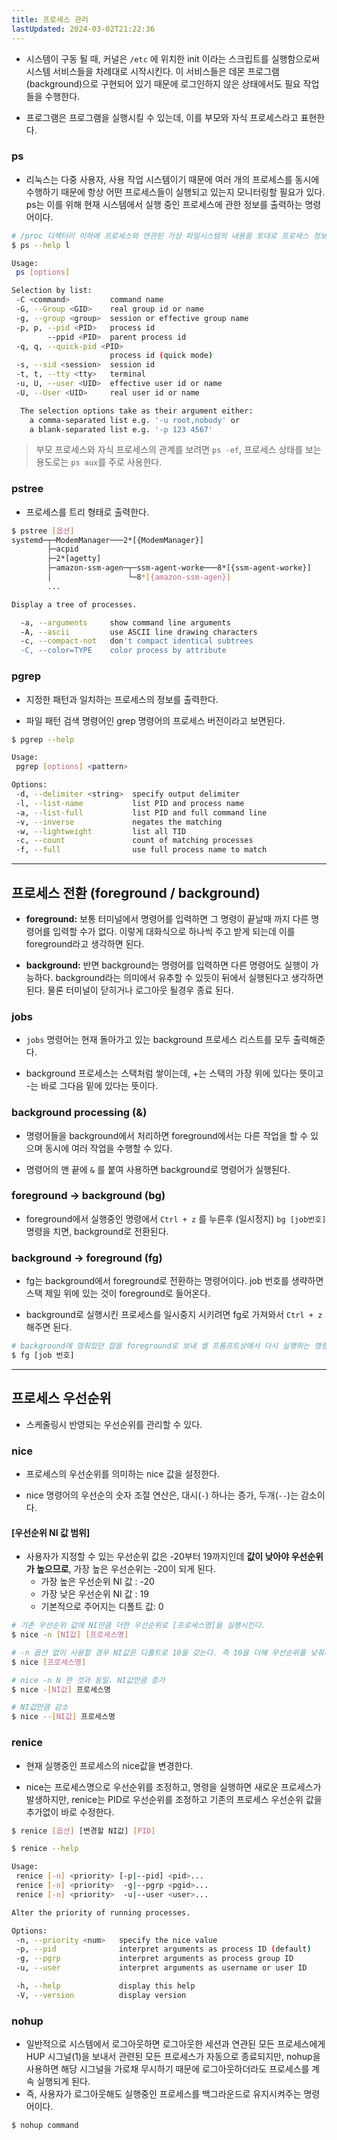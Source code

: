 ```yaml
---
title: 프로세스 관리
lastUpdated: 2024-03-02T21:22:36
---
```


- 시스템이 구동 될 때, 커널은 `/etc` 에 위치한 init 이라는 스크립트를 실행함으로써 시스템 서비스들을 차례대로 시작시킨다. 이 서비스들은 데몬 프로그램(background)으로 구현되어 있기 때문에 로그인하지 않은 상태에서도 필요 작업들을 수행한다.

- 프로그램은 프로그램을 실행시킬 수 있는데, 이를 부모와 자식 프로세스라고 표현한다.

### ps

- 리눅스는 다중 사용자, 사용 작업 시스템이기 때문에 여러 개의 프로세스를 동시에 수행하기 때문에 항상 어떤 프로세스들이 실행되고 있는지 모니터링할 필요가 있다. ps는 이를 위해 현재 시스템에서 실행 중인 프로세스에 관한 정보를 출력하는 명령어이다.

```bash
# /proc 디렉터리 이하에 프로세스와 연관된 가상 파일시스템의 내용을 토대로 프로세스 정보를 출력한다.
$ ps --help l

Usage:
 ps [options]

Selection by list:
 -C <command>         command name
 -G, --Group <GID>    real group id or name
 -g, --group <group>  session or effective group name
 -p, p, --pid <PID>   process id
        --ppid <PID>  parent process id
 -q, q, --quick-pid <PID>
                      process id (quick mode)
 -s, --sid <session>  session id
 -t, t, --tty <tty>   terminal
 -u, U, --user <UID>  effective user id or name
 -U, --User <UID>     real user id or name

  The selection options take as their argument either:
    a comma-separated list e.g. '-u root,nobody' or
    a blank-separated list e.g. '-p 123 4567'
```

> 부모 프로세스와 자식 프로세스의 관계를 보려면 `ps -ef`, 프로세스 상태를 보는 용도로는 `ps aux`를 주로 사용한다.

### pstree

- 프로세스를 트리 형태로 출력한다.

```bash
$ pstree [옵션]
systemd─┬─ModemManager───2*[{ModemManager}]
        ├─acpid
        ├─2*[agetty]
        ├─amazon-ssm-agen─┬─ssm-agent-worke───8*[{ssm-agent-worke}]
        │                 └─8*[{amazon-ssm-agen}]
        ...

Display a tree of processes.

  -a, --arguments     show command line arguments
  -A, --ascii         use ASCII line drawing characters
  -c, --compact-not   don't compact identical subtrees
  -C, --color=TYPE    color process by attribute
```

### pgrep

- 지정한 패턴과 일치하는 프로세스의 정보를 출력한다.

- 파일 패턴 검색 명령어인 grep 명령어의 프로세스 버전이라고 보면된다.

```bash
$ pgrep --help

Usage:
 pgrep [options] <pattern>

Options:
 -d, --delimiter <string>  specify output delimiter
 -l, --list-name           list PID and process name
 -a, --list-full           list PID and full command line
 -v, --inverse             negates the matching
 -w, --lightweight         list all TID
 -c, --count               count of matching processes
 -f, --full                use full process name to match
```

---

## 프로세스 전환 (foreground / background)

- **foreground:** 보통 터미널에서 명령어를 입력하면 그 명령이 끝날때 까지 다른 명령어를 입력할 수가 없다. 이렇게 대화식으로 하나씩 주고 받게 되는데 이를 foreground라고 생각하면 된다.

- **background:** 반면 background는 명령어를 입력하면 다른 명령어도 실행이 가능하다. background라는 의미에서 유추할 수 있듯이 뒤에서 실행된다고 생각하면 된다. 물론 터미널이 닫히거나 로그아웃 될경우 종료 된다.

### jobs

- `jobs` 명령어는 현재 돌아가고 있는 background 프로세스 리스트를 모두 출력해준다.

- background 프로세스는 스택처럼 쌓이는데, +는 스택의 가장 위에 있다는 뜻이고 -는 바로 그다음 밑에 있다는 뜻이다.

### background processing (&)

- 명령어들을 background에서 처리하면 foreground에서는 다른 작업을 할 수 있으며 동시에 여러 작업을 수행할 수 있다.

- 명령어의 맨 끝에 `&` 를 붙여 사용하면 background로 명령어가 실행된다.

### foreground -> background (bg)

- foreground에서 실행중인 명령에서 `Ctrl + z` 를 누른후 (일시정지) `bg [job번호]` 명령을 치면, background로 전환된다.

### background -> foreground (fg)

- fg는 background에서 foreground로 전환하는 명령어이다. job 번호를 생략하면 스택 제일 위에 있는 것이 foreground로 들어온다.

- background로 실행시킨 프로세스를 일시중지 시키려면 fg로 가져와서 `Ctrl + z` 해주면 된다.

```bash
# background에 멈춰있던 잡을 foreground로 보내 셸 프롬프트상에서 다시 실행하는 명령어
$ fg [job 번호] 
```

---

## 프로세스 우선순위

- 스케줄링시 반영되는 우선순위를 관리할 수 있다.

### nice

- 프로세스의 우선순위를 의미하는 nice 값을 설정한다.

- nice 명령어의 우선순의 숫자 조절 연산은, 대시(`-`) 하나는 증가, 두개(`--`)는 감소이다.

#### [우선순위 NI 값 범위]

- 사용자가 지정할 수 있는 우선순위 값은 -20부터 19까지인데 **값이 낮아야 우선순위가 높으므로**, 가장 높은 우선순위는 -20이 되게 된다.
    - 가장 높은 우선순위 NI 값 : -20
    - 가장 낮은 우선순위 NI 값 : 19 
    - 기본적으로 주어지는 디폴트 값: 0

```bash
# 기존 우선순위 값에 NI만큼 더한 우선순위로 [프로세스명]을 실행시킨다.
$ nice -n [NI값] [프로세스명] 

# -n 옵션 없이 사용할 경우 NI값은 디폴트로 10을 갖는다. 즉 10을 더해 우선순위를 낮춰서 실행시키는 것
$ nice [프로세스명] 

# nice -n N 한 것과 동일. NI값만큼 증가
$ nice -[NI값] 프로세스명 

# NI값만큼 감소
$ nice --[NI값] 프로세스명 
```

### renice

- 현재 실행중인 프로세스의 nice값을 변경한다.

- nice는 프로세스명으로 우선순위를 조정하고, 명령을 실행하면 새로운 프로세스가 발생하지만, renice는 PID로 우선순위를 조정하고 기존의 프로세스 우선순위 값을 추가없이 바로 수정한다.

```bash
$ renice [옵션] [변경할 NI값] [PID]

$ renice --help

Usage:
 renice [-n] <priority> [-p|--pid] <pid>...
 renice [-n] <priority>  -g|--pgrp <pgid>...
 renice [-n] <priority>  -u|--user <user>...

Alter the priority of running processes.

Options:
 -n, --priority <num>   specify the nice value
 -p, --pid              interpret arguments as process ID (default)
 -g, --pgrp             interpret arguments as process group ID
 -u, --user             interpret arguments as username or user ID

 -h, --help             display this help
 -V, --version          display version
```

### nohup

- 일반적으로 시스템에서 로그아웃하면 로그아웃한 세션과 연관된 모든 프로세스에게 HUP 시그널(1)을 보내서 관련된 모든 프로세스가 자동으로 종료되지만, nohup을 사용하면 해당 시그널을 가로채 무시하기 때문에 로그아웃하더라도 프로세스를 계속 실행되게 된다.
- 즉, 사용자가 로그아웃해도 실행중인 프로세스를 백그라운드로 유지시켜주는 명령어이다.

```bash
$ nohup command
```

